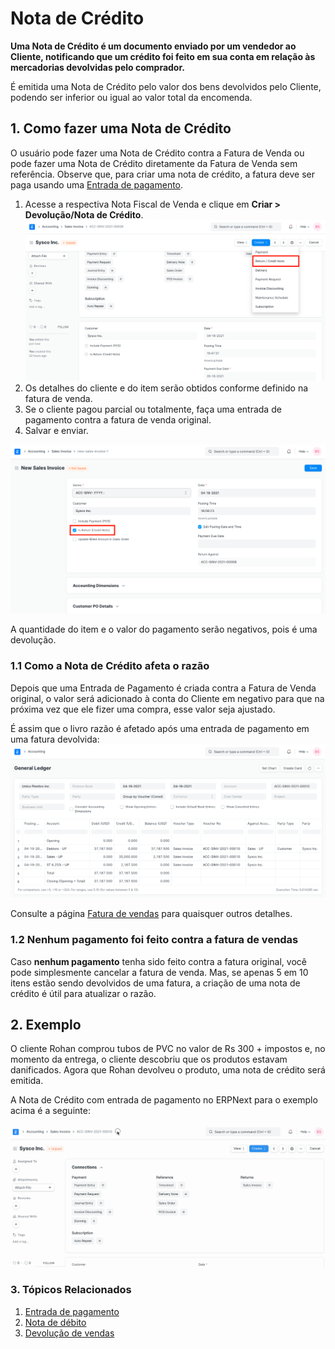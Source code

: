 # Nota de Crédito


**Uma Nota de Crédito é um documento enviado por um vendedor ao Cliente, notificando que um crédito foi feito em sua conta em relação às mercadorias devolvidas pelo comprador.**


É emitida uma Nota de Crédito pelo valor dos bens devolvidos pelo Cliente, podendo ser inferior ou igual ao valor total da encomenda.


## 1. Como fazer uma Nota de Crédito


O usuário pode fazer uma Nota de Crédito contra a Fatura de Venda ou pode fazer uma Nota de Crédito diretamente da Fatura de Venda sem referência. Observe que, para criar uma nota de crédito, a fatura deve ser paga usando uma [Entrada de pagamento](/docs/pt/accounts/payment-entry).


1. Acesse a respectiva Nota Fiscal de Venda e clique em **Criar > Devolução/Nota de Crédito**.
![Nota de crédito da fatura](/files/credit-note-from-invoice.png)
2. Os detalhes do cliente e do item serão obtidos conforme definido na fatura de venda.
3. Se o cliente pagou parcial ou totalmente, faça uma entrada de pagamento contra a fatura de venda original.
4. Salvar e enviar.


![Nota de crédito](/files/credit-note.png)


A quantidade do item e o valor do pagamento serão negativos, pois é uma devolução.


### 1.1 Como a Nota de Crédito afeta o razão


Depois que uma Entrada de Pagamento é criada contra a Fatura de Venda original, o valor será adicionado à conta do Cliente em negativo para que na próxima vez que ele fizer uma compra, esse valor seja ajustado.


É assim que o livro razão é afetado após uma entrada de pagamento em uma fatura devolvida:
![Redit Note Ledger](/files/credit-note-ledger.png)


Consulte a página [Fatura de vendas](/docs/pt/accounts/sales-invoice) para quaisquer outros detalhes.


### 1.2 Nenhum pagamento foi feito contra a fatura de vendas


Caso **nenhum pagamento** tenha sido feito contra a fatura original, você pode simplesmente cancelar a fatura de venda. Mas, se apenas 5 em 10 itens estão sendo devolvidos de uma fatura, a criação de uma nota de crédito é útil para atualizar o razão.


## 2. Exemplo


O cliente Rohan comprou tubos de PVC no valor de Rs 300 + impostos e, no momento da entrega, o cliente descobriu que os produtos estavam danificados. Agora que Rohan devolveu o produto, uma nota de crédito será emitida.


A Nota de Crédito com entrada de pagamento no ERPNext para o exemplo acima é a seguinte:


![Criando nota de crédito](/files/creating-credit-note.gif)


### 3. Tópicos Relacionados


1. [Entrada de pagamento](/docs/pt/accounts/payment-entry)
2. [Nota de débito](/docs/pt/accounts/debit-note)
3. [Devolução de vendas](/docs/pt/stock/sales-return)
